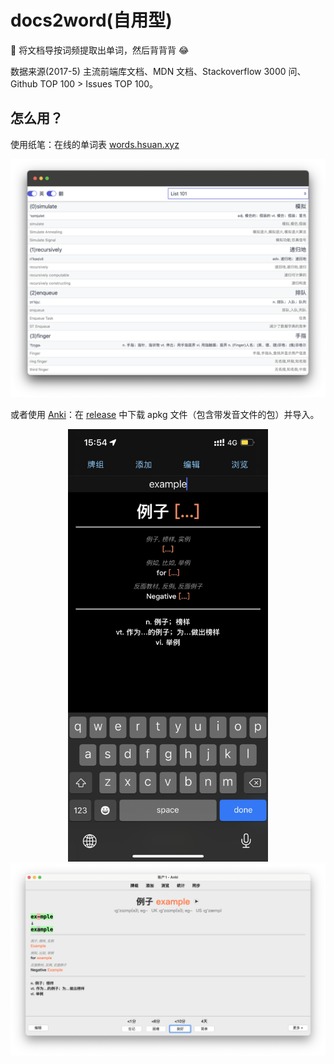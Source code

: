 # docs2word(自用型)

📖 将文档导按词频提取出单词，然后背背背 😂 

数据来源(2017-5) 主流前端库文档、MDN 文档、Stackoverflow 3000 问、Github TOP 100 > Issues TOP 100。

## 怎么用？

使用纸笔：在线的单词表 [words.hsuan.xyz](https://words.hsuan.xyz)

<p align="center">
    <img alt="web site screenshot" src="./screenshot/web.png" width="800">
</p>


或者使用 [Anki](https://apps.ankiweb.net/)：在 [release](https://github.com/hsuanxyz/docs2word/releases) 中下载 apkg 文件（包含带发音文件的包）并导入。

<p align="center">
    <img alt="anki app screenshot" src="./screenshot/phone-front.png" width="320">
    <img alt="anki app screenshot" src="./screenshot/back.png"  width="800">
</p>


